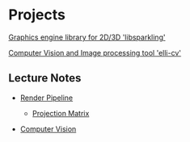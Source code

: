 # Projects

[Graphics engine library for 2D/3D 'libsparkling'](https://github.com/microlayer)

[Computer Vision and Image processing tool 'elli-cv'](https://github.com/tschuebel/tschuebel)

## Lecture Notes

- [Render Pipeline](https://github.com/microlayer/libsparkling/wiki)  
  - [Projection Matrix](ttps://github.com/microlayer/libsparkling/wiki)

- [Computer Vision](https://github.com/tschuebel/tschuebel)

<!--
**tschuebel/tschuebel** is a ✨ _special_ ✨ repository because its `README.md` (this file) appears on your GitHub profile.

Here are some ideas to get you started:

- 🔭 I’m currently working on ...
- 🌱 I’m currently learning ...
- 👯 I’m looking to collaborate on ...
- 🤔 I’m looking for help with ...
- 💬 Ask me about ...
- 📫 How to reach me: ...
- 😄 Pronouns: ...
- ⚡ Fun fact: ...
-->
